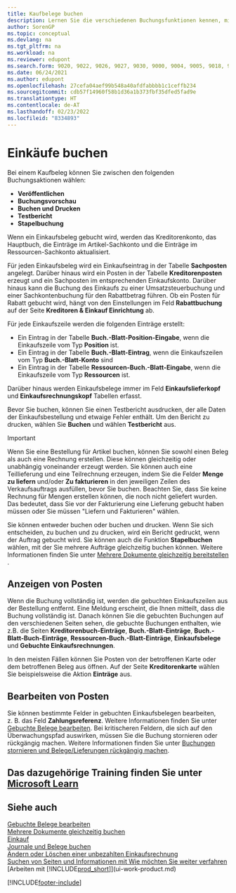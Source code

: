 ```yaml
---
title: Kaufbelege buchen
description: Lernen Sie die verschiedenen Buchungsfunktionen kennen, mit denen Sie Kaufbelege buchen können, und erfahren Sie, wie Sie gebuchte Belege aktualisieren können.
author: SorenGP
ms.topic: conceptual
ms.devlang: na
ms.tgt_pltfrm: na
ms.workload: na
ms.reviewer: edupont
ms.search.form: 9020, 9022, 9026, 9027, 9030, 9000, 9004, 9005, 9018, 9006, 9007, 9010, 9016, 9017
ms.date: 06/24/2021
ms.author: edupont
ms.openlocfilehash: 27cefa04aef99b548a40afdfabbbb1c1ceffb234
ms.sourcegitcommit: cdb57f14960f58b1d36a1b373fbf35dfed5fad9e
ms.translationtype: HT
ms.contentlocale: de-AT
ms.lasthandoff: 02/23/2022
ms.locfileid: "8334893"
---
```

# <a name="posting-purchases"></a>Einkäufe buchen
Bei einem Kaufbeleg können Sie zwischen den folgenden Buchungsaktionen wählen:

* **Veröffentlichen**
* **Buchungsvorschau**
* **Buchen und Drucken**
* **Testbericht**
* **Stapelbuchung**

Wenn ein Einkaufsbeleg gebucht wird, werden das Kreditorenkonto, das Hauptbuch, die Einträge im Artikel-Sachkonto und die Einträge im Ressourcen-Sachkonto aktualisiert.

Für jeden Einkaufsbeleg wird ein Einkaufseintrag in der Tabelle **Sachposten** angelegt. Darüber hinaus wird ein Posten in der Tabelle **Kreditorenposten** erzeugt und ein Sachposten im entsprechenden Einkaufskonto. Darüber hinaus kann die Buchung des Einkaufs zu einer Umsatzsteuerbuchung und einer Sachkontenbuchung für den Rabattbetrag führen. Ob ein Posten für Rabatt gebucht wird, hängt von den Einstellungen im Feld **Rabattbuchung** auf der Seite **Kreditoren & Einkauf Einrichtung** ab.

Für jede Einkaufszeile werden die folgenden Einträge erstellt:
- Ein Eintrag in der Tabelle **Buch.-Blatt-Position-Eingabe**, wenn die Einkaufszeile vom Typ **Position** ist.
- Ein Eintrag in der Tabelle **Buch.-Blatt-Eintrag**, wenn die Einkaufszeilen vom Typ **Buch.-Blatt-Konto** sind
- Ein Eintrag in der Tabelle **Ressourcen-Buch.-Blatt-Eingabe**, wenn die Einkaufszeile vom Typ **Ressourcen** ist.

Darüber hinaus werden Einkaufsbelege immer im Feld **Einkaufslieferkopf** und **Einkaufsrechnungskopf** Tabellen erfasst.

Bevor Sie buchen, können Sie einen Testbericht ausdrucken, der alle Daten der Einkaufsbestellung und etwaige Fehler enthält. Um den Bericht zu drucken, wählen Sie **Buchen** und wählen **Testbericht** aus.

> [!IMPORTANT]  
>   Wenn Sie eine Bestellung für Artikel buchen, können Sie sowohl einen Beleg als auch eine Rechnung erstellen. Diese können gleichzeitig oder unabhängig voneinander erzeugt werden. Sie können auch eine Teillieferung und eine Teilrechnung erzeugen, indem Sie die Felder **Menge zu liefern** und/oder **Zu fakturieren** in den jeweiligen Zeilen des Verkaufsauftrags ausfüllen, bevor Sie buchen. Beachten Sie, dass Sie keine Rechnung für Mengen erstellen können, die noch nicht geliefert wurden. Das bedeutet, dass Sie vor der Fakturierung eine Lieferung gebucht haben müssen oder Sie müssen "Liefern und Fakturieren" wählen.

Sie können entweder buchen oder buchen und drucken. Wenn Sie sich entscheiden, zu buchen und zu drucken, wird ein Bericht gedruckt, wenn der Auftrag gebucht wird. Sie können auch die Funktion **Stapelbuchen** wählen, mit der Sie mehrere Aufträge gleichzeitig buchen können. Weitere Informationen finden Sie unter [Mehrere Dokumente gleichzeitig bereitstellen ](ui-batch-posting.md).

## <a name="viewing-ledger-entries"></a>Anzeigen von Posten
Wenn die Buchung vollständig ist, werden die gebuchten Einkaufszeilen aus der Bestellung entfernt. Eine Meldung erscheint, die Ihnen mitteilt, dass die Buchung vollständig ist. Danach können Sie die gebuchten Buchungen auf den verschiedenen Seiten sehen, die gebuchte Buchungen enthalten, wie z.B. die Seiten **Kreditorenbuch-Einträge**, **Buch.-Blatt-Einträge**, **Buch.-Blatt-Buch-Einträge**, **Ressourcen-Buch.-Blatt-Einträge**, **Einkaufsbelege** und **Gebuchte Einkaufsrechnungen**.

In den meisten Fällen können Sie Posten von der betroffenen Karte oder dem betroffenen Beleg aus öffnen. Auf der Seite **Kreditorenkarte** wählen Sie beispielsweise die Aktion **Einträge** aus.

## <a name="editing-ledger-entries"></a>Bearbeiten von Posten
Sie können bestimmte Felder in gebuchten Einkaufsbelegen bearbeiten, z. B. das Feld **Zahlungsreferenz**. Weitere Informationen finden Sie unter [Gebuchte Belege bearbeiten](across-edit-posted-document.md). Bei kritischeren Feldern, die sich auf den Überwachungspfad auswirken, müssen Sie die Buchung stornieren oder rückgängig machen. Weitere Informationen finden Sie unter [Buchungen stornieren und Belege/Lieferungen rückgängig machen](finance-how-reverse-journal-posting.md).

## <a name="see-related-training-at-microsoft-learn"></a>Das dazugehörige Training finden Sie unter [Microsoft Learn](/learn/modules/receive-invoice-dynamics-d365-business-central/index)

## <a name="see-also"></a>Siehe auch
[Gebuchte Belege bearbeiten](across-edit-posted-document.md)  
[Mehrere Dokumente gleichzeitig buchen](ui-batch-posting.md)  
[Einkauf](purchasing-manage-purchasing.md)  
[Journale und Belege buchen](ui-post-documents-journals.md)  
[Ändern oder Löschen einer unbezahlten Einkaufsrechnung](purchasing-how-correct-cancel-unpaid-purchase-invoices.md)  
[Suchen von Seiten und Informationen mit Wie möchten Sie weiter verfahren](ui-search.md)  
[Arbeiten mit [!INCLUDE[prod_short](includes/prod_short.md)]](ui-work-product.md)


[!INCLUDE[footer-include](includes/footer-banner.md)]